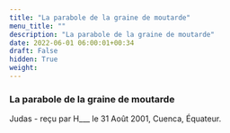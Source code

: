 ```yaml
---
title: "La parabole de la graine de moutarde"
menu_title: ""
description: "La parabole de la graine de moutarde"
date: 2022-06-01 06:00:01+00:34
draft: False
hidden: True
weight:
---
```

### La parabole de la graine de moutarde

Judas - reçu par H___  le 31 Août 2001, Cuenca, Équateur.



